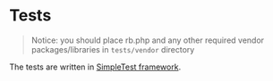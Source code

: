 Tests
=====

> Notice: you should place rb.php and any other required vendor packages/libraries in `tests/vendor` directory

The tests are written in [SimpleTest framework](http://www.simpletest.org/).